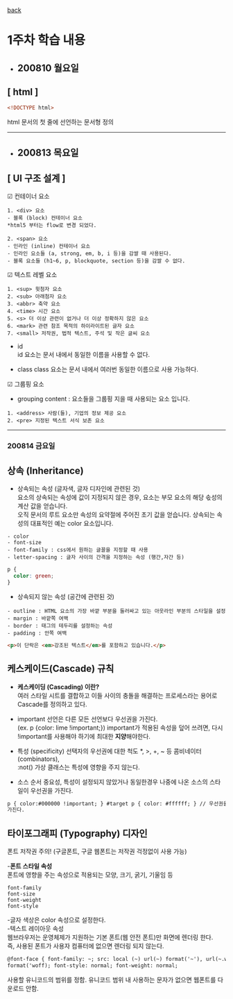 <!-- @format -->

[back](README.md)

# 1주차 학습 내용

- ## 200810 월요일

## [ html ]

```html
<!DOCTYPE html>
```

html 문서의 첫 줄에 선언하는 문서형 정의

---

- ## 200813 목요일

## [ UI 구조 설계 ]

☑︎ 컨테이너 요소

```
1. <div> 요소
- 블록 (block) 컨테이너 요소
*html5 부터는 flow로 변경 되었다.
```

```
2. <span> 요소
- 인라인 (inline) 컨테이너 요소
- 인라인 요소들 (a, strong, em, b, i 등)을 감쌀 때 사용된다.
- 블록 요소들 (h1~6, p, blockquote, section 등)을 감쌀 수 없다.
```

☑︎ 텍스트 레벨 요소

```
1. <sup> 윗첨자 요소
2. <sub> 아래첨자 요소
3. <abbr> 축약 요소
4. <time> 시간 요소
5. <s> 더 이상 관련이 없거나 더 이상 정확하지 않은 요소
6. <mark> 관련 참조 목적의 하이라이트된 글자 요소
7. <small> 저작권, 법적 텍스트, 주석 및 작은 글씨 요소
```

- id  
  id 요소는 문서 내에서 동일한 이름을 사용할 수 없다.

- class
  class 요소는 문서 내에서 여러번 동일한 이름으로 사용 가능하다.

☑︎ 그룹핑 요소

- grouping content : 요소들을 그룹핑 지을 때 사용되는 요소 입니다.

```
1. <address> 사람(들), 기업의 정보 제공 요소
2. <pre> 지정된 텍스트 서식 보존 요소
```

---

### 200814 금요일

## 상속 (Inheritance)

- 상속되는 속성 (글자색, 글자 디자인에 관련된 것)  
  요소의 상속되는 속성에 값이 지정되지 않은 경우, 요소는 부모 요소의 해당 솏성의 계산 값을 얻습니다.  
  오직 문서의 루트 요소만 속성의 요약절에 주어진 초기 값을 얻습니다.
  상속되는 속성의 대표적인 예는 color 요소입니다.

```
- color
- font-size
- font-family : css에서 원하는 글꼴을 지정할 때 사용
- letter-spacing : 글자 사이의 간격을 지정하는 속성 (행간,자간 등)
```

```css
p {
  color: green;
}
```

- 상속되지 않는 속성 (공간에 관련된 것)

```
- outline : HTML 요소의 가장 바깥 부분을 둘러싸고 있는 아웃라인 부분의 스타일을 설정
- margin : 바깥쪽 여백
- border : 태그의 테두리를 설정하는 속성
- padding : 안쪽 여백
```

```html
<p>이 단락은 <em>강조된 텍스트</em>를 포함하고 있습니다.</p>
```

## 케스케이드(Cascade) 규칙

- **케스케이딩 (Cascading) 이란?**  
  여러 스타일 시트를 결합하고 이들 사이의 충돌을 해결하는 프로세스라는 용어로  
  Cascade를 정의하고 있다.

- important 선언은 다른 모든 선언보다 우선권을 가진다.  
   (ex. p {color: lime !important;})
  important가 적용된 속성을 덮어 쓰려면, 다시 !important를 사용해야 하기에 최대한 **지양**해야한다.

- 특성 (specificity) 선택자의 우선권에 대한 척도
  \*, >, +, ~ 등 콤비네이터 (combinators),  
  :not() 가상 클래스는 특성에 영향을 주지 않는다.

- 소스 순서
  중요성, 특성이 설정되지 않았거나 동일한경우 나중에 나온 소스의 스타일이 우선권을 가진다.

```html
p { color:#000000 !important; } #target p { color: #ffffff; } // 우선권을
가진다.
```

## 타이포그래피 (Typography) 디자인

폰트 저작권 주의! (구글폰트, 구글 웹폰트는 저작권 걱정없이 사용 가능)

-**폰트 스타일 속성**  
폰트에 영향을 주는 속성으로 적용되는 모양, 크기, 굵기, 기울임 등

```
font-family
font-size
font-weight
font-style
```

-글자 색상은 color 속성으로 설정한다.  
-텍스트 레이아웃 속성  
웹브라우저는 운영체제가 지원하는 기본 폰트(웹 안전 폰트)만 화면에 렌더링 한다.  
즉, 사용된 폰트가 사용자 컴퓨터에 없으면 렌더링 되지 않는다.

```html
@font-face { font-family: ~; src: local (~) url(~) format('~'), url(~.woff)
format('woff); font-style: normal; font-weight: normal;
```

사용할 유니코드의
범위를 정함. 유니코드 범위 내 사용하는 문자가 없으면 웹폰트를 다운로드 안함.

